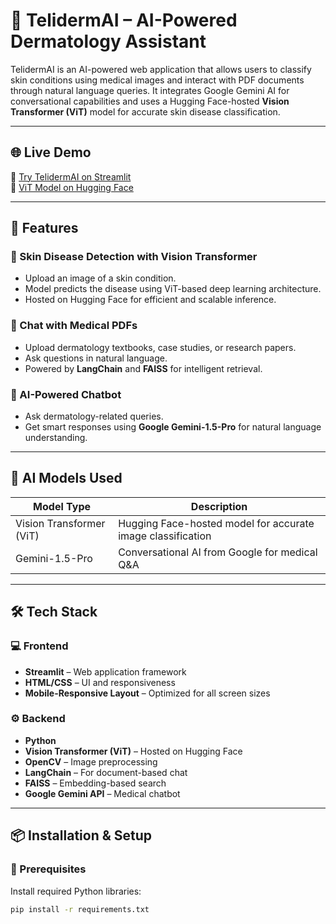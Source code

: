 # 🧠 TelidermAI – AI-Powered Dermatology Assistant

TelidermAI is an AI-powered web application that allows users to classify skin conditions using medical images and interact with PDF documents through natural language queries. It integrates Google Gemini AI for conversational capabilities and uses a Hugging Face-hosted **Vision Transformer (ViT)** model for accurate skin disease classification.

---

## 🌐 Live Demo

🔗 [Try TelidermAI on Streamlit](https://telidermai.streamlit.app)  
🤖 [ViT Model on Hugging Face](https://huggingface.co/tejasssuthrave/telidermai)

---

## 🚀 Features

### 🧬 Skin Disease Detection with Vision Transformer
- Upload an image of a skin condition.
- Model predicts the disease using ViT-based deep learning architecture.
- Hosted on Hugging Face for efficient and scalable inference.

### 📄 Chat with Medical PDFs
- Upload dermatology textbooks, case studies, or research papers.
- Ask questions in natural language.
- Powered by **LangChain** and **FAISS** for intelligent retrieval.

### 🤖 AI-Powered Chatbot
- Ask dermatology-related queries.
- Get smart responses using **Google Gemini-1.5-Pro** for natural language understanding.

---

## 🧠 AI Models Used

| Model Type      | Description                                                           |
|------------------|-----------------------------------------------------------------------|
| Vision Transformer (ViT) | Hugging Face-hosted model for accurate image classification       |
| Gemini-1.5-Pro   | Conversational AI from Google for medical Q&A                         |

---

## 🛠 Tech Stack

### 💻 Frontend
- **Streamlit** – Web application framework
- **HTML/CSS** – UI and responsiveness
- **Mobile-Responsive Layout** – Optimized for all screen sizes

### ⚙️ Backend
- **Python**
- **Vision Transformer (ViT)** – Hosted on Hugging Face
- **OpenCV** – Image preprocessing
- **LangChain** – For document-based chat
- **FAISS** – Embedding-based search
- **Google Gemini API** – Medical chatbot

---

## 📦 Installation & Setup

### 🔹 Prerequisites

Install required Python libraries:

```bash
pip install -r requirements.txt
